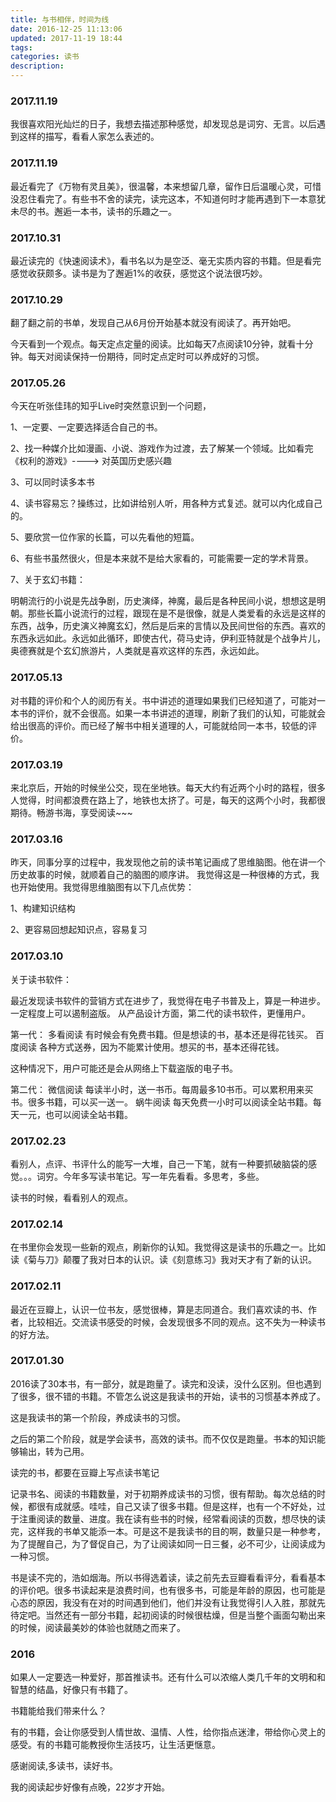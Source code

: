 ```yaml
---
title: 与书相伴，时间为线
date: 2016-12-25 11:13:06
updated: 2017-11-19 18:44
tags:
categories: 读书
description:
---
```


### 2017.11.19

我很喜欢阳光灿烂的日子，我想去描述那种感觉，却发现总是词穷、无言。以后遇到这样的描写，看看人家怎么表述的。

### 2017.11.19

最近看完了《万物有灵且美》，很温馨，本来想留几章，留作日后温暖心灵，可惜没忍住看完了。有些书不舍的读完，读完这本，不知道何时才能再遇到下一本意犹未尽的书。邂逅一本书，读书的乐趣之一。

### 2017.10.31

最近读完的《快速阅读术》，看书名以为是空泛、毫无实质内容的书籍。但是看完感觉收获颇多。读书是为了邂逅1%的收获，感觉这个说法很巧妙。

### 2017.10.29

翻了翻之前的书单，发现自己从6月份开始基本就没有阅读了。再开始吧。

今天看到一个观点。每天定点定量的阅读。比如每天7点阅读10分钟，就看十分钟。每天对阅读保持一份期待，同时定点定时可以养成好的习惯。

### 2017.05.26

今天在听张佳玮的知乎Live时突然意识到一个问题，

1、一定要、一定要选择适合自己的书。

2、找一种媒介比如漫画、小说、游戏作为过渡，去了解某一个领域。比如看完《权利的游戏》----> 对英国历史感兴趣

3、可以同时读多本书

4、读书容易忘？操练过，比如讲给别人听，用各种方式复述。就可以内化成自己的。

5、要欣赏一位作家的长篇，可以先看他的短篇。

6、有些书虽然很火，但是本来就不是给大家看的，可能需要一定的学术背景。

7、关于玄幻书籍：

明朝流行的小说是先战争剧，历史演绎，神魔，最后是各种民间小说，想想这是明朝。那些长篇小说流行的过程，跟现在是不是很像，就是人类爱看的永远是这样的东西，战争，历史演义神魔玄幻，然后是后来的言情以及民间世俗的东西。喜欢的东西永远如此。永远如此循环，即使古代，荷马史诗，伊利亚特就是个战争片儿，奥德赛就是个玄幻旅游片，人类就是喜欢这样的东西，永远如此。

### 2017.05.13

对书籍的评价和个人的阅历有关。书中讲述的道理如果我们已经知道了，可能对一本书的评价，就不会很高。如果一本书讲述的道理，刷新了我们的认知，可能就会给出很高的评价。而已经了解书中相关道理的人，可能就给同一本书，较低的评价。

### 2017.03.19

来北京后，开始的时候坐公交，现在坐地铁。每天大约有近两个小时的路程，很多人觉得，时间都浪费在路上了，地铁也太挤了。可是，每天的这两个小时，我都很期待。畅游书海，享受阅读~~~

### 2017.03.16

昨天，同事分享的过程中，我发现他之前的读书笔记画成了思维脑图。他在讲一个历史故事的时候，就顺着自己的脑图的顺序讲。
我觉得这是一种很棒的方式，我也开始使用。我觉得思维脑图有以下几点优势：

1、构建知识结构

2、更容易回想起知识点，容易复习

<!--more-->
### 2017.03.10

关于读书软件：

最近发现读书软件的营销方式在进步了，我觉得在电子书普及上，算是一种进步。一定程度上可以遏制盗版。
从产品设计方面，第二代的读书软件，更懂用户。

第一代：
多看阅读 有时候会有免费书籍。但是想读的书，基本还是得花钱买。
百度阅读 各种方式送券，因为不能累计使用。想买的书，基本还得花钱。

这种情况下，用户可能还是会从网络上下载盗版的电子书。

第二代：
微信阅读 每读半小时，送一书币。每周最多10书币。可以累积用来买书。很多书籍，可以买一送一。
蜗牛阅读 每天免费一小时可以阅读全站书籍。每天一元，也可以阅读全站书籍。

### 2017.02.23
看别人，点评、书评什么的能写一大堆，自己一下笔，就有一种要抓破脑袋的感觉。。。词穷。今年多写读书笔记。写一年先看看。多思考，多些。

读书的时候，看看别人的观点。


### 2017.02.14
在书里你会发现一些新的观点，刷新你的认知。我觉得这是读书的乐趣之一。比如读《菊与刀》颠覆了我对日本的认识。读《刻意练习》我对天才有了新的认识。


### 2017.02.11
最近在豆瓣上，认识一位书友，感觉很棒，算是志同道合。我们喜欢读的书、作者，比较相近。交流读书感受的时候，会发现很多不同的观点。这不失为一种读书的好方法。


### 2017.01.30

2016读了30本书，有一部分，就是跑量了。读完和没读，没什么区别。但也遇到了很多，很不错的书籍。不管怎么说这是我读书的开始，读书的习惯基本养成了。

这是我读书的第一个阶段，养成读书的习惯。

之后的第二个阶段，就是学会读书，高效的读书。而不仅仅是跑量。书本的知识能够输出，转为己用。

读完的书，都要在豆瓣上写点读书笔记

记录书名、阅读的书籍数量，对于初期养成读书的习惯，很有帮助。每次总结的时候，都很有成就感。哇哇，自己又读了很多书籍。但是这样，也有一个不好处，过于注重阅读的数量、进度。我在读有些书的时候，经常看阅读的页数，想尽快的读完，这样我的书单又能添一本。可是这不是我读书的目的啊，数量只是一种参考，为了提醒自己，为了督促自己，为了让阅读如同一日三餐，必不可少，让阅读成为一种习惯。

书是读不完的，浩如烟海。所以书得选着读，读之前先去豆瓣看看评分，看看基本的评价吧。很多书读起来是浪费时间，也有很多书，可能是年龄的原因，也可能是心态的原因，我没有在对的时间遇到他们，他们并没有让我觉得引人入胜，那就先待定吧。当然还有一部分书籍，起初阅读的时候很枯燥，但是当整个画面勾勒出来的时候，阅读最美妙的体验也就随之而来了。

### 2016

如果人一定要选一种爱好，那首推读书。还有什么可以浓缩人类几千年的文明和和智慧的结晶，好像只有书籍了。

书籍能给我们带来什么？

有的书籍，会让你感受到人情世故、温情、人性，给你指点迷津，带给你心灵上的感受。有的书籍可能教授你生活技巧，让生活更惬意。

感谢阅读,多读书，读好书。

我的阅读起步好像有点晚，22岁才开始。


